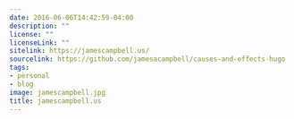 ```yaml
---
date: 2016-06-06T14:42:59-04:00
description: ""
license: ""
licenseLink: ""
sitelink: https://jamescampbell.us/
sourcelink: https://github.com/jamesacampbell/causes-and-effects-hugo
tags:
- personal
- blog
image: jamescampbell.jpg
title: jamescampbell.us
---
```



